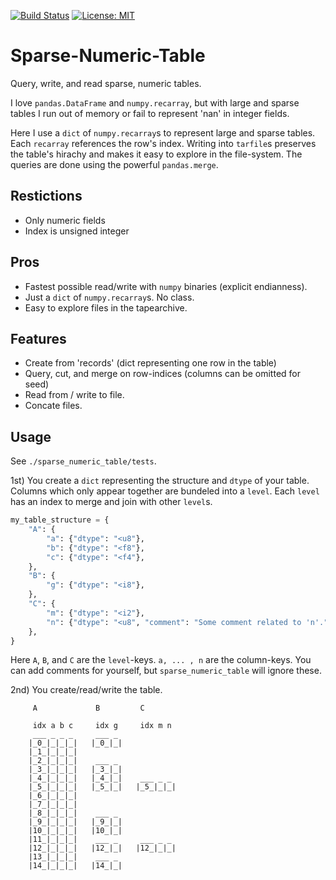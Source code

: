 [![Build Status](https://travis-ci.org/cherenkov-plenoscope/sparse_numeric_table.svg?branch=master)](https://travis-ci.org/cherenkov-plenoscope/sparse_numeric_table)
[![License: MIT](https://img.shields.io/badge/License-MIT-yellow.svg)](https://opensource.org/licenses/MIT)


Sparse-Numeric-Table
====================

Query, write, and read sparse, numeric tables.

I love ```pandas.DataFrame``` and ```numpy.recarray```, but with large and sparse tables I run out of memory or fail to represent 'nan' in integer fields.

Here I use a ```dict``` of ```numpy.recarray```s to represent large and sparse tables.
Each ```recarray``` references the row's index.
Writing into ```tarfile```s preserves the table's hirachy and makes it easy to explore in the file-system.
The queries are done using the powerful ```pandas.merge```.

Restictions
-----------
- Only numeric fields
- Index is unsigned integer

Pros
----
- Fastest possible read/write with ```numpy``` binaries (explicit endianness).
- Just a ```dict``` of ```numpy.recarray```s. No class.
- Easy to explore files in the tapearchive.

Features
--------
- Create from 'records' (dict representing one row in the table)
- Query, cut, and merge on row-indices (columns can be omitted for seed)
- Read from / write to file.
- Concate files.

Usage
-----
See ```./sparse_numeric_table/tests```.

1st) You create a ```dict``` representing the structure and ```dtype``` of your table.
Columns which only appear together are bundeled into a ```level```. Each ```level``` has an index to merge and join with other ```level```s.

```python
my_table_structure = {
    "A": {
        "a": {"dtype": "<u8"},
        "b": {"dtype": "<f8"},
        "c": {"dtype": "<f4"},
    },
    "B": {
        "g": {"dtype": "<i8"},
    },
    "C": {
        "m": {"dtype": "<i2"},
        "n": {"dtype": "<u8", "comment": "Some comment related to 'n'."},
    },
}
```
Here ```A```, ```B```, and ```C``` are the ```level```-keys. ```a, ... , n``` are the column-keys.
You can add comments for yourself, but ```sparse_numeric_table``` will ignore these.

2nd) You create/read/write the table.


```
     A             B         C

     idx a b c     idx g     idx m n
     ___ _ _ _     ___ _
    |_0_|_|_|_|   |_0_|_|
    |_1_|_|_|_|
    |_2_|_|_|_|    ___ _
    |_3_|_|_|_|   |_3_|_|
    |_4_|_|_|_|   |_4_|_|    ___ _ _
    |_5_|_|_|_|   |_5_|_|   |_5_|_|_|
    |_6_|_|_|_|
    |_7_|_|_|_|
    |_8_|_|_|_|    ___ _
    |_9_|_|_|_|   |_9_|_|
    |10_|_|_|_|   |10_|_|
    |11_|_|_|_|    ___ _     ___ _ _
    |12_|_|_|_|   |12_|_|   |12_|_|_|
    |13_|_|_|_|    ___ _
    |14_|_|_|_|   |14_|_|
```

